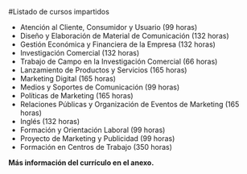 #Listado de cursos impartidos
*    Atención al Cliente, Consumidor y Usuario (99 horas)
*    Diseño y Elaboración de Material de Comunicación (132 horas)
*    Gestión Económica y Financiera de la Empresa (132 horas)
*    Investigación Comercial (132 horas)
*    Trabajo de Campo en la Investigación Comercial (66 horas)
*    Lanzamiento de Productos y Servicios (165 horas)
*    Marketing Digital (165 horas)
*    Medios y Soportes de Comunicación (99 horas)
*    Políticas de Marketing (165 horas)
*    Relaciones Públicas y Organización de Eventos de Marketing (165 horas)
*    Inglés (132 horas)
*    Formación y Orientación Laboral (99 horas)
*    Proyecto de Marketing y Publicidad (99 horas)
*    Formación en Centros de Trabajo (350 horas)

**Más información del currículo en el anexo.**
